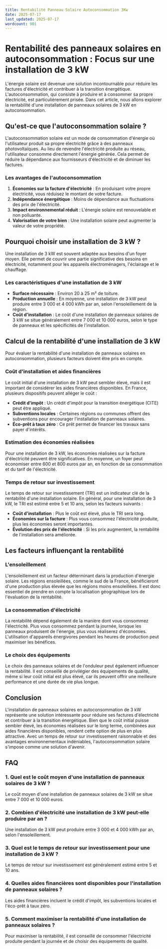 ```yaml
---
title: Rentabilité Panneau Solaire Autoconsommation 3Kw
date: 2025-07-17
last_updated: 2025-07-17
wordcount: 901
---
```


# Rentabilité des panneaux solaires en autoconsommation : Focus sur une installation de 3 kW

L'énergie solaire est devenue une solution incontournable pour réduire les factures d'électricité et contribuer à la transition énergétique. L'autoconsommation, qui consiste à produire et à consommer sa propre électricité, est particulièrement prisée. Dans cet article, nous allons explorer la rentabilité d'une installation de panneaux solaires de 3 kW en autoconsommation.

## Qu'est-ce que l'autoconsommation solaire ?

L'autoconsommation solaire est un mode de consommation d'énergie où l'utilisateur produit sa propre électricité grâce à des panneaux photovoltaïques. Au lieu de revendre l'électricité produite au réseau, l'utilisateur consomme directement l'énergie générée. Cela permet de réduire la dépendance aux fournisseurs d'électricité et de diminuer les factures.

### Les avantages de l'autoconsommation

1. **Économies sur la facture d'électricité** : En produisant votre propre électricité, vous réduisez le montant de votre facture.
2. **Indépendance énergétique** : Moins de dépendance aux fluctuations des prix de l'électricité.
3. **Impact environnemental réduit** : L'énergie solaire est renouvelable et non polluante.
4. **Valorisation de votre bien** : Une installation solaire peut augmenter la valeur de votre propriété.

## Pourquoi choisir une installation de 3 kW ?

Une installation de 3 kW est souvent adaptée aux besoins d'un foyer moyen. Elle permet de couvrir une partie significative des besoins en électricité, notamment pour les appareils électroménagers, l'éclairage et le chauffage.

### Les caractéristiques d'une installation de 3 kW

- **Surface nécessaire** : Environ 20 à 25 m² de toiture.
- **Production annuelle** : En moyenne, une installation de 3 kW peut produire entre 3 000 et 4 000 kWh par an, selon l'ensoleillement de la région.
- **Coût d'installation** : Le coût d'une installation de panneaux solaires de 3 kW se situe généralement entre 7 000 et 10 000 euros, selon le type de panneaux et les spécificités de l'installation.

## Calcul de la rentabilité d'une installation de 3 kW

Pour évaluer la rentabilité d'une installation de panneaux solaires en autoconsommation, plusieurs facteurs doivent être pris en compte.

### Coût d'installation et aides financières

Le coût initial d'une installation de 3 kW peut sembler élevé, mais il est important de considérer les aides financières disponibles. En France, plusieurs dispositifs peuvent alléger le coût :

- **Crédit d'impôt** : Un crédit d'impôt pour la transition énergétique (CITE) peut être appliqué.
- **Subventions locales** : Certaines régions ou communes offrent des subventions pour encourager l'installation de panneaux solaires.
- **Éco-prêt à taux zéro** : Ce prêt permet de financer les travaux sans payer d'intérêts.

### Estimation des économies réalisées

Pour une installation de 3 kW, les économies réalisées sur la facture d'électricité peuvent être significatives. En moyenne, un foyer peut économiser entre 600 et 800 euros par an, en fonction de sa consommation et du tarif de l'électricité.

### Temps de retour sur investissement

Le temps de retour sur investissement (TRI) est un indicateur clé de la rentabilité d'une installation solaire. En général, pour une installation de 3 kW, le TRI est estimé entre 5 et 10 ans, selon les facteurs suivants :

- **Coût d'installation** : Plus le coût est élevé, plus le TRI sera long.
- **Économies sur la facture** : Plus vous consommez l'électricité produite, plus les économies seront importantes.
- **Évolution des prix de l'électricité** : Si les prix augmentent, la rentabilité de l'installation sera améliorée.

## Les facteurs influençant la rentabilité

### L'ensoleillement

L'ensoleillement est un facteur déterminant dans la production d'énergie solaire. Les régions ensoleillées, comme le sud de la France, bénéficieront d'une production plus élevée que les régions moins ensoleillées. Il est donc essentiel de prendre en compte la localisation géographique lors de l'évaluation de la rentabilité.

### La consommation d'électricité

La rentabilité dépend également de la manière dont vous consommez l'électricité. Plus vous consommez pendant la journée, lorsque les panneaux produisent de l'énergie, plus vous réaliserez d'économies. L'utilisation d'appareils énergivores pendant les heures de production peut maximiser les bénéfices.

### Le choix des équipements

Le choix des panneaux solaires et de l'onduleur peut également influencer la rentabilité. Il est conseillé de privilégier des équipements de qualité, même si leur coût initial est plus élevé, car ils peuvent offrir une meilleure performance et une durée de vie plus longue.

## Conclusion

L'installation de panneaux solaires en autoconsommation de 3 kW représente une solution intéressante pour réduire ses factures d'électricité et contribuer à la transition énergétique. Bien que le coût initial puisse sembler élevé, les économies réalisées sur le long terme, combinées aux aides financières disponibles, rendent cette option de plus en plus attractive. Avec un temps de retour sur investissement raisonnable et des avantages environnementaux indéniables, l'autoconsommation solaire s'impose comme une solution d'avenir.

## FAQ

### 1. Quel est le coût moyen d'une installation de panneaux solaires de 3 kW ?

Le coût moyen d'une installation de panneaux solaires de 3 kW se situe entre 7 000 et 10 000 euros.

### 2. Combien d'électricité une installation de 3 kW peut-elle produire par an ?

Une installation de 3 kW peut produire entre 3 000 et 4 000 kWh par an, selon l'ensoleillement.

### 3. Quel est le temps de retour sur investissement pour une installation de 3 kW ?

Le temps de retour sur investissement est généralement estimé entre 5 et 10 ans.

### 4. Quelles aides financières sont disponibles pour l'installation de panneaux solaires ?

Les aides financières incluent le crédit d'impôt, les subventions locales et l'éco-prêt à taux zéro.

### 5. Comment maximiser la rentabilité d'une installation de panneaux solaires ?

Pour maximiser la rentabilité, il est conseillé de consommer l'électricité produite pendant la journée et de choisir des équipements de qualité.